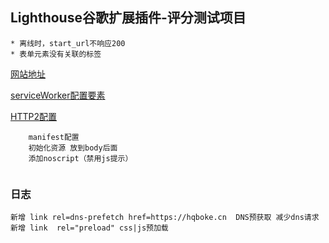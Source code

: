 ## Lighthouse谷歌扩展插件-评分测试项目


    * 离线时，start_url不响应200   
    * 表单元素没有关联的标签
    
[网站地址](https://www.hqboke.cn)

[serviceWorker配置要素](https://github.com/AlanSean/hqboke/blob/master/serviceWorker%E9%85%8D%E7%BD%AE~%E8%A6%81%E7%B4%A0%20%E4%BB%A5%E5%8F%8A%E6%B3%A8%E6%84%8F%E7%82%B9.md)

[HTTP2配置](https://github.com/AlanSean/hqboke/blob/master/serviceWorker%E9%85%8D%E7%BD%AE~%E8%A6%81%E7%B4%A0%20%E4%BB%A5%E5%8F%8A%E6%B3%A8%E6%84%8F%E7%82%B9.md)

```
    manifest配置
    初始化资源 放到body后面
    添加noscript（禁用js提示）


```



### 日志
    新增 link rel=dns-prefetch href=https://hqboke.cn  DNS预获取 减少dns请求
    新增 link  rel="preload" css|js预加载
